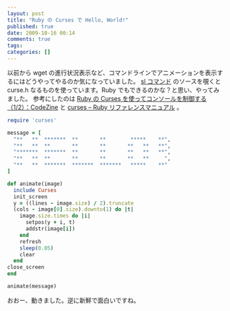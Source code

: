 ```yaml
---
layout: post
title: "Ruby の Curses で Hello, World!"
published: true
date: 2009-10-16 00:14
comments: true
tags:
categories: []
---
```


以前から wget の進行状況表示など、コマンドラインでアニメーションを表示するにはどうやってやるのか気になっていました。
[sl コマンド](http://www.tkl.iis.u-tokyo.ac.jp/~toyoda/) のソースを覗くと curse.h なるものを使っています。Ruby でもできるのかな？と思い、やってみました。
参考にしたのは [Ruby の Curses を使ってコンソールを制御する（1/2）：CodeZine](http://codezine.jp/article/detail/2086) と [curses &#8211; Ruby リファレンスマニュアル](http://www.ruby-lang.org/ja/man/html/curses.html) 。

```rb
require 'curses'

message = [
  "**   **  *******  **       **        *****    **",
  "**   **  **       **       **       **   **   **",
  "*******  *******  **       **       **   **   **",
  "**   **  **       **       **       **   **     ",
  "**   **  *******  *******  *******   *****    **"
]

def animate(image)
  include Curses
  init_screen
  y = ((lines - image.size) / 2).truncate
  (cols - image[0].size).downto(1) do |t|
    image.size.times do |i|
      setpos(y + i, t)
      addstr(image[i])
    end
    refresh
    sleep(0.05)
    clear
  end
close_screen
end

animate(message)
```

おおー、動きました。逆に新鮮で面白いですね。
